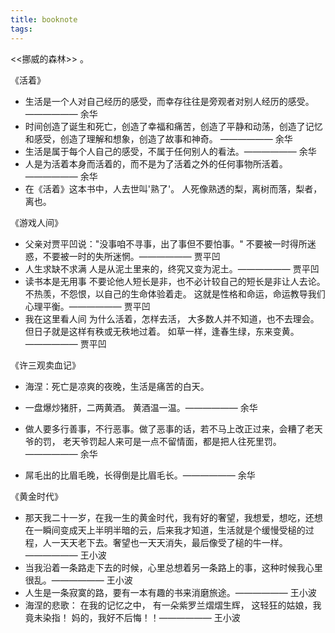```yaml
---
title: booknote
tags:
---
```

<<挪威的森林>>
。

《活着》
* 生活是一个人对自己经历的感受，而幸存往往是旁观者对别人经历的感受。 —————— 余华
* 时间创造了诞生和死亡，创造了幸福和痛苦，创造了平静和动荡，创造了记忆和感受，创造了理解和想象，创造了故事和神奇。 —————— 余华
* 生活是属于每个人自己的感受，不属于任何别人的看法。—————— 余华
* 人是为活着本身而活着的，而不是为了活着之外的任何事物所活着。—————— 余华
* 在《活着》这本书中，人去世叫'熟了'。
人死像熟透的梨，离树而落，梨者，离也。

《游戏人间》
* 父亲对贾平凹说："没事咱不寻事，出了事但不要怕事。"
不要被一时得所迷惑，不要被一时的失所迷惘。—————— 贾平凹
* 人生求缺不求满
 人是从泥土里来的，终究又变为泥土。—————— 贾平凹
 * 读书本是无用事
  不要论他人短长是非，也不必计较自己的短长是非让人去论。
  不热羡，不怨恨，以自己的生命体验着走。
  这就是性格和命运，命运教导我们心理平衡。—————— 贾平凹
  * 我在这里看人间
 为什么活着，怎样去活，
 大多数人并不知道，也不去理会。
 但日子就是这样有秩或无秩地过着。
 如草一样，逢春生绿，东来变黄。—————— 贾平凹

 《许三观卖血记》
 * 海涅：死亡是凉爽的夜晚，生活是痛苦的白天。
 * 一盘爆炒猪肝，二两黄酒。
  黄酒温一温。—————— 余华
  
* 做人要多行善事，不行恶事。做了恶事的话，若不马上改正过来，会糟了老天爷的罚，
老天爷罚起人来可是一点不留情面，都是把人往死里罚。—————— 余华
* 屌毛出的比眉毛晚，长得倒是比眉毛长。—————— 余华

《黄金时代》

* 那天我二十一岁，在我一生的黄金时代，我有好的奢望，我想爱，想吃，还想在一瞬间变成天上半明半暗的云，后来我才知道，生活就是个缓慢受槌的过程，人一天天老下去。奢望也一天天消失，最后像受了槌的牛一样。—————— 王小波
* 当我沿着一条路走下去的时候，心里总想着另一条路上的事，这种时候我心里很乱。—————— 王小波
* 人生是一条寂寞的路，要有一本有趣的书来消磨旅途。—————— 王小波
* 海涅的悲歌：
 在我的记忆之中，
 有一朵紫罗兰熠熠生辉，
 这轻狂的姑娘，我竟未染指！
 妈的，我好不后悔！！—————— 王小波
